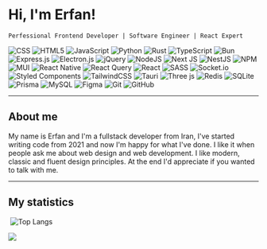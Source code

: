 # Hi, I'm Erfan!
`Perfessional Frontend Developer | Software Engineer | React Expert`

![CSS](https://img.shields.io/badge/CSS-%231572B6.svg?style=flat-square&logo=css&logoColor=white) ![HTML5](https://img.shields.io/badge/HTML5-%23E34F26.svg?style=flat-square&logo=html5&logoColor=white) ![JavaScript](https://img.shields.io/badge/JavaScript-%23323330.svg?style=flat-square&logo=javascript&logoColor=%23F7DF1E) ![Python](https://img.shields.io/badge/Python-3670A0?style=flat-square&logo=python&logoColor=ffdd54) ![Rust](https://img.shields.io/badge/Rust-%23000000.svg?style=flat-square&logo=rust&logoColor=white) ![TypeScript](https://img.shields.io/badge/TypeScript-%23007ACC.svg?style=flat-square&logo=typescript&logoColor=white) ![Bun](https://img.shields.io/badge/Bun-%23000000.svg?style=flat-square&logo=bun&logoColor=white) ![Express.js](https://img.shields.io/badge/express.js-%23404d59.svg?style=flat-square&logo=express&logoColor=%2361DAFB) ![Electron.js](https://img.shields.io/badge/Electron-191970?style=flat-square&logo=Electron&logoColor=white) ![jQuery](https://img.shields.io/badge/JQuery-%230769AD.svg?style=flat-square&logo=jquery&logoColor=white) ![NodeJS](https://img.shields.io/badge/Node.js-6DA55F?style=flat-square&logo=node.js&logoColor=white) ![Next JS](https://img.shields.io/badge/Next.js-black?style=flat-square&logo=next.js&logoColor=white) ![NestJS](https://img.shields.io/badge/Nest.js-%23E0234E.svg?style=flat-square&logo=nestjs&logoColor=white) ![NPM](https://img.shields.io/badge/NPM-%23CB3837.svg?style=flat-square&logo=npm&logoColor=white) ![MUI](https://img.shields.io/badge/MUI-%230081CB.svg?style=flat-square&logo=mui&logoColor=white) ![React Native](https://img.shields.io/badge/React_Native-%2320232a.svg?style=flat-square&logo=react&logoColor=%2361DAFB) ![React Query](https://img.shields.io/badge/-React%20Query-FF4154?style=flat-square&logo=react%20query&logoColor=white) ![React](https://img.shields.io/badge/React-%2320232a.svg?style=flat-square&logo=react&logoColor=%2361DAFB) ![SASS](https://img.shields.io/badge/SASS-hotpink.svg?style=flat-square&logo=SASS&logoColor=white) ![Socket.io](https://img.shields.io/badge/Socket.io-black?style=flat-square&logo=socket.io&badgeColor=010101) ![Styled Components](https://img.shields.io/badge/styled--components-DB7093?style=flat-square&logo=styled-components&logoColor=white) ![TailwindCSS](https://img.shields.io/badge/TailwindCSS-%2338B2AC.svg?style=flat-square&logo=tailwind-css&logoColor=white) ![Tauri](https://img.shields.io/badge/Tauri-%2324C8DB.svg?style=flat-square&logo=tauri&logoColor=%23FFFFFF) ![Three js](https://img.shields.io/badge/Threejs-black?style=flat-square&logo=three.js&logoColor=white) ![Redis](https://img.shields.io/badge/Redis-%23DD0031.svg?style=flat-square&logo=redis&logoColor=white) ![SQLite](https://img.shields.io/badge/Sqlite-%2307405e.svg?style=flat-square&logo=sqlite&logoColor=white) ![Prisma](https://img.shields.io/badge/Prisma-3982CE?style=flat-square&logo=Prisma&logoColor=white) ![MySQL](https://img.shields.io/badge/MySQL-4479A1.svg?style=flat-square&logo=mysql&logoColor=white) ![Figma](https://img.shields.io/badge/Figma-%23F24E1E.svg?style=flat-square&logo=figma&logoColor=white) ![Git](https://img.shields.io/badge/Git-%23F05033.svg?style=flat-square&logo=git&logoColor=white) ![GitHub](https://img.shields.io/badge/Github-%23121011.svg?style=flat-square&logo=github&logoColor=white)

<hr>

## About me
My name is Erfan and I'm a fullstack developer from Iran, I've started writing code from 2021 and now I'm happy for what I've done. I like it when people ask me about web design and web development. I like modern, classic and fluent design principles. At the end I'd appreciate if you wanted to talk with me.

<hr>

## My statistics

<div >
    <img src="https://github-readme-stats.vercel.app/api?username=erfan114&show_icons=true&hide_border=true&hide=prs&title_color=00E7CA&icon_color=00E7CA&bg_color=00000000&rank_icon=github&theme=dark" alt="">
    <img src="https://github-readme-stats.vercel.app/api/top-langs/?username=erfan114&layout=compact&title_color=00E7CA&hide_border=true&icon_color=00E7CA&bg_color=00000000&icon_color=00E7CA&theme=dark" alt="Top Langs">
</div>


[![](https://visitcount.itsvg.in/api?id=erfan114&icon=10&color=9)](https://visitcount.itsvg.in)
